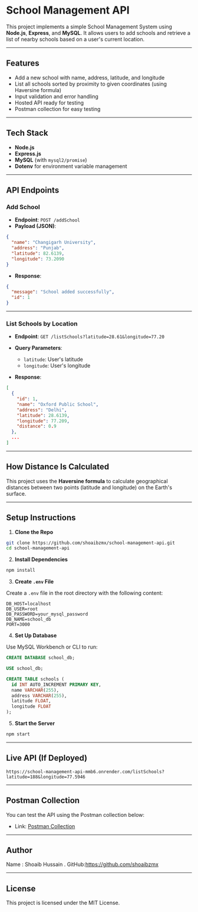 # School Management API

This project implements a simple School Management System using **Node.js**, **Express**, and **MySQL**. It allows users to add schools and retrieve a list of nearby schools based on a user's current location.

---

## Features

- Add a new school with name, address, latitude, and longitude
- List all schools sorted by proximity to given coordinates (using Haversine formula)
- Input validation and error handling
- Hosted API ready for testing
- Postman collection for easy testing

---

## Tech Stack

- **Node.js**
- **Express.js**
- **MySQL** (with `mysql2/promise`)
- **Dotenv** for environment variable management

---

## API Endpoints

### Add School

- **Endpoint**: `POST /addSchool`
- **Payload (JSON)**:

```json
{
  "name": "Changigarh University",
  "address": "Punjab",
  "latitude": 82.6139,
  "longitude": 73.2090
}
```

- **Response**:

```json
{
  "message": "School added successfully",
  "id": 1
}
```

---

### List Schools by Location

- **Endpoint**: `GET /listSchools?latitude=28.61&longitude=77.20`

- **Query Parameters**:
  - `latitude`: User's latitude
  - `longitude`: User's longitude

- **Response**:

```json
[
  {
    "id": 1,
    "name": "Oxford Public School",
    "address": "Delhi",
    "latitude": 28.6139,
    "longitude": 77.209,
    "distance": 0.9
  },
  ...
]
```

---

## How Distance Is Calculated

This project uses the **Haversine formula** to calculate geographical distances between two points (latitude and longitude) on the Earth's surface.

---

## Setup Instructions

1. **Clone the Repo**

```bash
git clone https://github.com/shoaibzmx/school-management-api.git
cd school-management-api
```

2. **Install Dependencies**

```bash
npm install
```

3. **Create `.env` File**

Create a `.env` file in the root directory with the following content:

```env
DB_HOST=localhost
DB_USER=root
DB_PASSWORD=your_mysql_password
DB_NAME=school_db
PORT=3000
```

4. **Set Up Database**

Use MySQL Workbench or CLI to run:

```sql
CREATE DATABASE school_db;

USE school_db;

CREATE TABLE schools (
  id INT AUTO_INCREMENT PRIMARY KEY,
  name VARCHAR(255),
  address VARCHAR(255),
  latitude FLOAT,
  longitude FLOAT
);
```

5. **Start the Server**

```bash
npm start
```

---

## Live API (If Deployed)

```
https://school-management-api-mmb6.onrender.com/listSchools?latitude=188&longitude=77.5946
```

---

## Postman Collection

You can test the API using the Postman collection below:

- Link: [Postman Collection](https://www.postman.com/navigation-engineer-28051726/workspace/school-management-api/collection/29738049-f5182fae-b64d-4ba0-ae90-8a97dd336790?action=share&creator=29738049)  




---

## Author

Name : Shoaib Hussain   . 
GitHub:https://github.com/shoaibzmx 

---

## License

This project is licensed under the MIT License.
